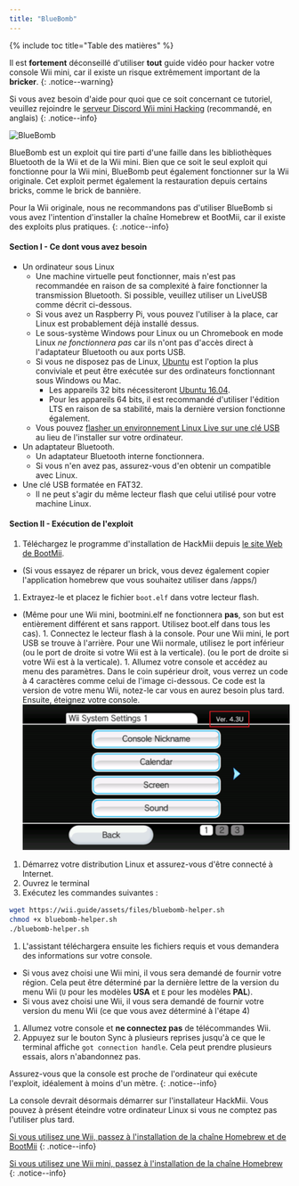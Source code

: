 ```yaml
---
title: "BlueBomb"
---
```


{% include toc title="Table des matières" %}

Il est **fortement** déconseillé d'utiliser **tout** guide vidéo pour hacker votre console Wii mini, car il existe un risque extrêmement important de la **bricker**.
{: .notice--warning}

Si vous avez besoin d'aide pour quoi que ce soit concernant ce tutoriel, veuillez rejoindre le [serveur Discord Wii mini Hacking](https://discord.gg/6ryxnkS) (recommandé, en anglais)
{: .notice--info}

![BlueBomb](/images/bluebomb.png)

BlueBomb est un exploit qui tire parti d'une faille dans les bibliothèques Bluetooth de la Wii et de la Wii mini. Bien que ce soit le seul exploit qui fonctionne pour la Wii mini, BlueBomb peut également fonctionner sur la Wii originale. Cet exploit permet également la restauration depuis certains bricks, comme le brick de bannière.

Pour la Wii originale, nous ne recommandons pas d'utiliser BlueBomb si vous avez l'intention d'installer la chaîne Homebrew et BootMii, car il existe des exploits plus pratiques.
{: .notice--info}

#### Section I - Ce dont vous avez besoin
- Un ordinateur sous Linux
  - Une machine virtuelle peut fonctionner, mais n'est pas recommandée en raison de sa complexité à faire fonctionner la transmission Bluetooth. Si possible, veuillez utiliser un LiveUSB comme décrit ci-dessous.
  - Si vous avez un Raspberry Pi, vous pouvez l'utiliser à la place, car Linux est probablement déjà installé dessus.
  - Le sous-système Windows pour Linux ou un Chromebook en mode Linux *ne fonctionnera pas* car ils n'ont pas d'accès direct à l'adaptateur Bluetooth ou aux ports USB.
  - Si vous ne disposez pas de Linux, [Ubuntu](https://ubuntu.com/download/desktop) est l'option la plus conviviale et peut être exécutée sur des ordinateurs fonctionnant sous Windows ou Mac.
    - Les appareils 32 bits nécessiteront [Ubuntu 16.04](http://releases.ubuntu.com/16.04/).
    - Pour les appareils 64 bits, il est recommandé d'utiliser l'édition LTS en raison de sa stabilité, mais la dernière version fonctionne également.
  - Vous pouvez [flasher un environnement Linux Live sur une clé USB](https://ubuntu.com/tutorials/tutorial-create-a-usb-stick-on-windows#1-overview) au lieu de l'installer sur votre ordinateur.
- Un adaptateur Bluetooth.
  - Un adaptateur Bluetooth interne fonctionnera.
  - Si vous n'en avez pas, assurez-vous d'en obtenir un compatible avec Linux.
- Une clé USB formatée en FAT32.
  - Il ne peut s'agir du même lecteur flash que celui utilisé pour votre machine Linux.

#### Section II - Exécution de l'exploit
1. Téléchargez le programme d'installation de HackMii depuis [le site Web de BootMii](https://bootmii.org/download/).
- (Si vous essayez de réparer un brick, vous devez également copier l'application homebrew que vous souhaitez utiliser dans /apps/)
1. Extrayez-le et placez le fichier `boot.elf` dans votre lecteur flash.
- (Même pour une Wii mini, bootmini.elf ne fonctionnera **pas**, son but est entièrement différent et sans rapport. Utilisez boot.elf dans tous les cas). 1. Connectez le lecteur flash à la console. Pour une Wii mini, le port USB se trouve à l'arrière. Pour une Wii normale, utilisez le port inférieur (ou le port de droite si votre Wii est à la verticale). (ou le port de droite si votre Wii est à la verticale). 1. Allumez votre console et accédez au menu des paramètres. Dans le coin supérieur droit, vous verrez un code à 4 caractères comme celui de l'image ci-dessous. Ce code est la version de votre menu Wii, notez-le car vous en aurez besoin plus tard. Ensuite, éteignez votre console. ![VersionMenuSystème](/images/Wii/SystemMenuVersion.png)
1. Démarrez votre distribution Linux et assurez-vous d'être connecté à Internet.
1. Ouvrez le terminal
1. Exécutez les commandes suivantes :
```bash
wget https://wii.guide/assets/files/bluebomb-helper.sh
chmod +x bluebomb-helper.sh
./bluebomb-helper.sh
```
1. L'assistant téléchargera ensuite les fichiers requis et vous demandera des informations sur votre console.
  - Si vous avez choisi une Wii mini, il vous sera demandé de fournir votre région. Cela peut être déterminé par la dernière lettre de la version du menu Wii (`U` pour les modèles **USA** et `E` pour les modèles **PAL**).
  - Si vous avez choisi une Wii, il vous sera demandé de fournir votre version du menu Wii (ce que vous avez déterminé à l'étape 4)
1. Allumez votre console et **ne connectez pas** de télécommandes Wii.
1. Appuyez sur le bouton Sync à plusieurs reprises jusqu'à ce que le terminal affiche `got connection handle`. Cela peut prendre plusieurs essais, alors n'abandonnez pas.

Assurez-vous que la console est proche de l'ordinateur qui exécute l'exploit, idéalement à moins d'un mètre.
{: .notice--info}

La console devrait désormais démarrer sur l'installateur HackMii. Vous pouvez à présent éteindre votre ordinateur Linux si vous ne comptez pas l'utiliser plus tard.

[Si vous utilisez une Wii, passez à l'installation de la chaîne Homebrew et de BootMii](hbc)
{: .notice--info}

[Si vous utilisez une Wii mini, passez à l'installation de la chaîne Homebrew](hbc-mini)
{: .notice--info}
